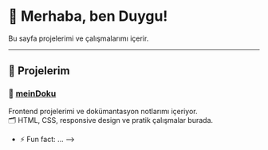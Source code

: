 # 👋 Merhaba, ben Duygu!
 
Bu sayfa projelerimi ve çalışmalarımı içerir.

---

## 🚀 Projelerim

### 🌸 [meinDoku](https://github.com/duyguk/meinDoku)
Frontend projelerimi ve dokümantasyon notlarımı içeriyor.  
🗂️ HTML, CSS, responsive design ve pratik çalışmalar burada.


- ⚡ Fun fact: ...
-->
